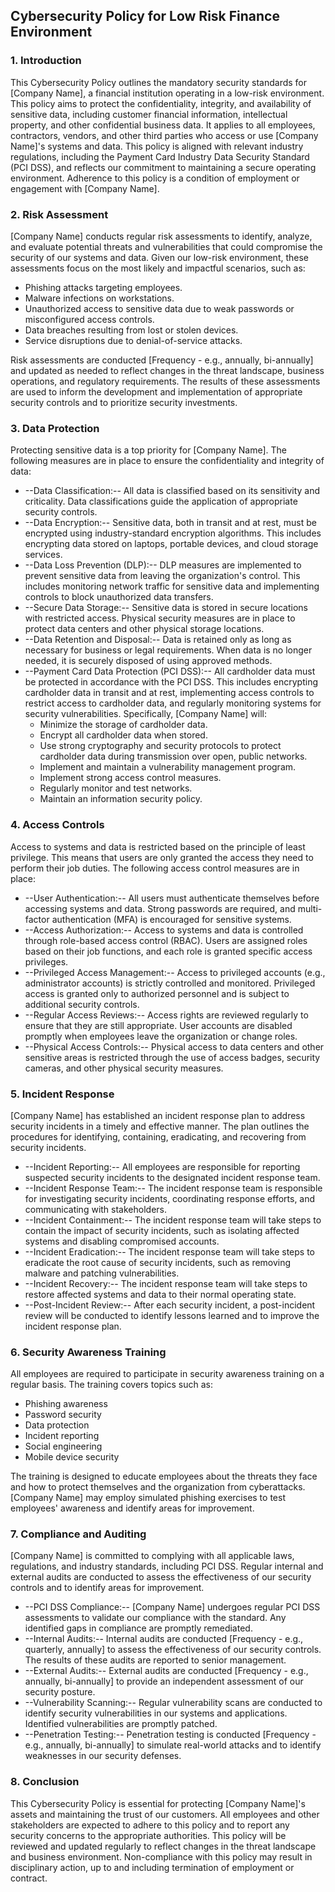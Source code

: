 ## Cybersecurity Policy for Low Risk Finance Environment

### 1. Introduction

This Cybersecurity Policy outlines the mandatory security standards for [Company Name], a financial institution operating in a low-risk environment. This policy aims to protect the confidentiality, integrity, and availability of sensitive data, including customer financial information, intellectual property, and other confidential business data. It applies to all employees, contractors, vendors, and other third parties who access or use [Company Name]'s systems and data. This policy is aligned with relevant industry regulations, including the Payment Card Industry Data Security Standard (PCI DSS), and reflects our commitment to maintaining a secure operating environment. Adherence to this policy is a condition of employment or engagement with [Company Name].

### 2. Risk Assessment

[Company Name] conducts regular risk assessments to identify, analyze, and evaluate potential threats and vulnerabilities that could compromise the security of our systems and data. Given our low-risk environment, these assessments focus on the most likely and impactful scenarios, such as:

-   Phishing attacks targeting employees.
-   Malware infections on workstations.
-   Unauthorized access to sensitive data due to weak passwords or misconfigured access controls.
-   Data breaches resulting from lost or stolen devices.
-   Service disruptions due to denial-of-service attacks.

Risk assessments are conducted [Frequency - e.g., annually, bi-annually] and updated as needed to reflect changes in the threat landscape, business operations, and regulatory requirements. The results of these assessments are used to inform the development and implementation of appropriate security controls and to prioritize security investments.

### 3. Data Protection

Protecting sensitive data is a top priority for [Company Name]. The following measures are in place to ensure the confidentiality and integrity of data:

-   --Data Classification:-- All data is classified based on its sensitivity and criticality. Data classifications guide the application of appropriate security controls.
-   --Data Encryption:-- Sensitive data, both in transit and at rest, must be encrypted using industry-standard encryption algorithms. This includes encrypting data stored on laptops, portable devices, and cloud storage services.
-   --Data Loss Prevention (DLP):-- DLP measures are implemented to prevent sensitive data from leaving the organization's control. This includes monitoring network traffic for sensitive data and implementing controls to block unauthorized data transfers.
-   --Secure Data Storage:-- Sensitive data is stored in secure locations with restricted access. Physical security measures are in place to protect data centers and other physical storage locations.
-   --Data Retention and Disposal:-- Data is retained only as long as necessary for business or legal requirements. When data is no longer needed, it is securely disposed of using approved methods.
-   --Payment Card Data Protection (PCI DSS):-- All cardholder data must be protected in accordance with the PCI DSS. This includes encrypting cardholder data in transit and at rest, implementing access controls to restrict access to cardholder data, and regularly monitoring systems for security vulnerabilities. Specifically, [Company Name] will:
    -   Minimize the storage of cardholder data.
    -   Encrypt all cardholder data when stored.
    -   Use strong cryptography and security protocols to protect cardholder data during transmission over open, public networks.
    -   Implement and maintain a vulnerability management program.
    -   Implement strong access control measures.
    -   Regularly monitor and test networks.
    -   Maintain an information security policy.

### 4. Access Controls

Access to systems and data is restricted based on the principle of least privilege. This means that users are only granted the access they need to perform their job duties. The following access control measures are in place:

-   --User Authentication:-- All users must authenticate themselves before accessing systems and data. Strong passwords are required, and multi-factor authentication (MFA) is encouraged for sensitive systems.
-   --Access Authorization:-- Access to systems and data is controlled through role-based access control (RBAC). Users are assigned roles based on their job functions, and each role is granted specific access privileges.
-   --Privileged Access Management:-- Access to privileged accounts (e.g., administrator accounts) is strictly controlled and monitored. Privileged access is granted only to authorized personnel and is subject to additional security controls.
-   --Regular Access Reviews:-- Access rights are reviewed regularly to ensure that they are still appropriate. User accounts are disabled promptly when employees leave the organization or change roles.
-   --Physical Access Controls:-- Physical access to data centers and other sensitive areas is restricted through the use of access badges, security cameras, and other physical security measures.

### 5. Incident Response

[Company Name] has established an incident response plan to address security incidents in a timely and effective manner. The plan outlines the procedures for identifying, containing, eradicating, and recovering from security incidents.

-   --Incident Reporting:-- All employees are responsible for reporting suspected security incidents to the designated incident response team.
-   --Incident Response Team:-- The incident response team is responsible for investigating security incidents, coordinating response efforts, and communicating with stakeholders.
-   --Incident Containment:-- The incident response team will take steps to contain the impact of security incidents, such as isolating affected systems and disabling compromised accounts.
-   --Incident Eradication:-- The incident response team will take steps to eradicate the root cause of security incidents, such as removing malware and patching vulnerabilities.
-   --Incident Recovery:-- The incident response team will take steps to restore affected systems and data to their normal operating state.
-   --Post-Incident Review:-- After each security incident, a post-incident review will be conducted to identify lessons learned and to improve the incident response plan.

### 6. Security Awareness Training

All employees are required to participate in security awareness training on a regular basis. The training covers topics such as:

-   Phishing awareness
-   Password security
-   Data protection
-   Incident reporting
-   Social engineering
-   Mobile device security

The training is designed to educate employees about the threats they face and how to protect themselves and the organization from cyberattacks. [Company Name] may employ simulated phishing exercises to test employees' awareness and identify areas for improvement.

### 7. Compliance and Auditing

[Company Name] is committed to complying with all applicable laws, regulations, and industry standards, including PCI DSS. Regular internal and external audits are conducted to assess the effectiveness of our security controls and to identify areas for improvement.

-   --PCI DSS Compliance:-- [Company Name] undergoes regular PCI DSS assessments to validate our compliance with the standard. Any identified gaps in compliance are promptly remediated.
-   --Internal Audits:-- Internal audits are conducted [Frequency - e.g., quarterly, annually] to assess the effectiveness of our security controls. The results of these audits are reported to senior management.
-   --External Audits:-- External audits are conducted [Frequency - e.g., annually, bi-annually] to provide an independent assessment of our security posture.
-   --Vulnerability Scanning:-- Regular vulnerability scans are conducted to identify security vulnerabilities in our systems and applications. Identified vulnerabilities are promptly patched.
-   --Penetration Testing:-- Penetration testing is conducted [Frequency - e.g., annually, bi-annually] to simulate real-world attacks and to identify weaknesses in our security defenses.

### 8. Conclusion

This Cybersecurity Policy is essential for protecting [Company Name]'s assets and maintaining the trust of our customers. All employees and other stakeholders are expected to adhere to this policy and to report any security concerns to the appropriate authorities. This policy will be reviewed and updated regularly to reflect changes in the threat landscape and business environment. Non-compliance with this policy may result in disciplinary action, up to and including termination of employment or contract.
